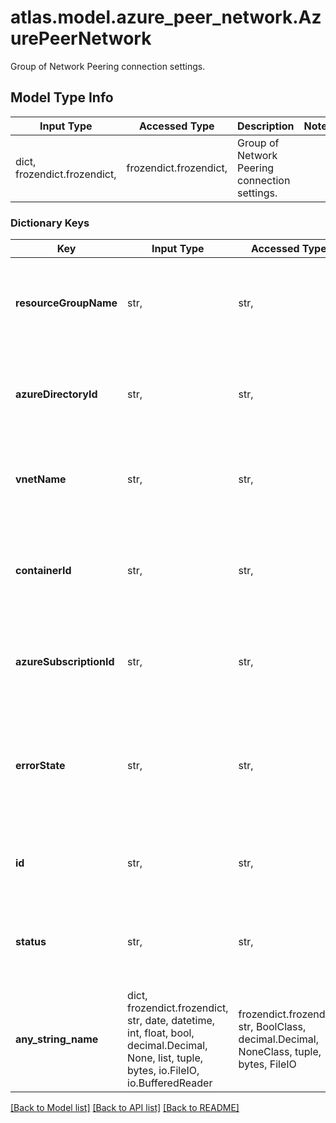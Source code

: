 # atlas.model.azure_peer_network.AzurePeerNetwork

Group of Network Peering connection settings.

## Model Type Info
Input Type | Accessed Type | Description | Notes
------------ | ------------- | ------------- | -------------
dict, frozendict.frozendict,  | frozendict.frozendict,  | Group of Network Peering connection settings. | 

### Dictionary Keys
Key | Input Type | Accessed Type | Description | Notes
------------ | ------------- | ------------- | ------------- | -------------
**resourceGroupName** | str,  | str,  | Human-readable label that identifies the resource group in which the VNet to peer with the MongoDB Cloud VNet resides. | 
**azureDirectoryId** | str,  | str,  | Unique string that identifies the Azure AD directory in which the VNet peered with the MongoDB Cloud VNet resides. | 
**vnetName** | str,  | str,  | Human-readable label that identifies the VNet that you want to peer with the MongoDB Cloud VNet. | 
**containerId** | str,  | str,  | Unique 24-hexadecimal digit string that identifies the MongoDB Cloud network container that contains the specified network peering connection. | 
**azureSubscriptionId** | str,  | str,  | Unique string that identifies the Azure subscription in which the VNet you peered with the MongoDB Cloud VNet resides. | 
**errorState** | str,  | str,  | Error message returned when a requested Azure network peering resource returns &#x60;\&quot;status\&quot; : \&quot;FAILED\&quot;&#x60;. The resource returns &#x60;null&#x60; if the request succeeded. | [optional] 
**id** | str,  | str,  | Unique 24-hexadecimal digit string that identifies the network peering connection. | [optional] 
**status** | str,  | str,  | State of the network peering connection at the time you made the request. | [optional] must be one of ["ADDING_PEER", "AVAILABLE", "FAILED", "DELETION_FAILED", "DELETING", ] 
**any_string_name** | dict, frozendict.frozendict, str, date, datetime, int, float, bool, decimal.Decimal, None, list, tuple, bytes, io.FileIO, io.BufferedReader | frozendict.frozendict, str, BoolClass, decimal.Decimal, NoneClass, tuple, bytes, FileIO | any string name can be used but the value must be the correct type | [optional]

[[Back to Model list]](../../README.md#documentation-for-models) [[Back to API list]](../../README.md#documentation-for-api-endpoints) [[Back to README]](../../README.md)

